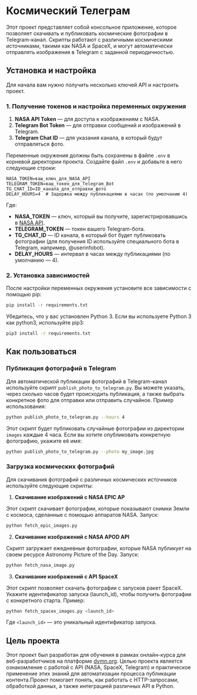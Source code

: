 # Космический Телеграм
Этот проект представляет собой консольное приложение, которое позволяет скачивать и публиковать космические фотографии в Telegram-канал. Скрипты работают с различными космическими источниками, такими как NASA и SpaceX, и могут автоматически отправлять изображения в Telegram с заданной периодичностью.

## Установка и настройка
Для начала вам нужно получить несколько ключей API и настроить проект.
### 1. Получение токенов и настройка переменных окружения
1. **NASA API Token** — для доступа к изображениям с NASA.
2. **Telegram Bot Token** — для отправки сообщений и изображений в Telegram.
3. **Telegram Chat ID** — для указания канала, в который будут отправляться фото.

Переменные окружения должны быть сохранены в файле `.env` в корневой директории проекта. Создайте файл `.env` и добавьте в него следующие строки:
``` text
NASA_TOKEN=ваш_ключ_для_NASA_API
TELEGRAM_TOKEN=ваш_токен_для_Telegram_Bot
TG_CHAT_ID=ID_канала_для_отправки_фото
DELAY_HOURS=4  # Задержка между публикациями в часах (по умолчанию 4)
```
Где:
* **NASA_TOKEN** — ключ, который вы получите, зарегистрировавшись в [NASA API](https://api.nasa.gov/).
* **TELEGRAM_TOKEN** — токен вашего Telegram-бота.
* **TG_CHAT_ID** — ID канала, в который бот будет публиковать фотографии (для получения ID используйте специального бота в Telegram, например, @userinfobot).
* **DELAY_HOURS** — интервал в часах между публикациями (по умолчанию — 4).

### 2. Установка зависимостей
После настройки переменных окружения установите все зависимости с помощью pip:
``` bash
pip install -r requirements.txt
```
Убедитесь, что у вас установлен Python 3. Если вы используете Python 3 как python3, используйте pip3:
``` bash
pip3 install -r requirements.txt
```
## Как пользоваться
### Публикация фотографий в Telegram
Для автоматической публикации фотографий в Telegram-канал используйте скрипт `publish_photo_to_telegram.py`. Вы можете указать, через сколько часов будет происходить публикация, а также выбрать конкретное фото для отправки или отправить случайное.
Пример использования:
```bash
python publish_photo_to_telegram.py --hours 4
```
Этот скрипт будет публиковать случайные фотографии из директории `images` каждые 4 часа. Если вы хотите опубликовать конкретную фотографию, укажите её имя:
```bash
python publish_photo_to_telegram.py --photo my_image.jpg
```
### Загрузка космических фотографий
Для скачивания фотографий с различных космических источников используйте следующие скрипты:
1. **Скачивание изображений с NASA EPIC AP**

Этот скрипт скачивает фотографии, которые показывают снимки Земли с космоса, сделанные с помощью аппаратов NASA.
Запуск:
``` bash
python fetch_epic_images.py
```
2. **Скачивание изображений с NASA APOD API**

Скрипт загружает ежедневные фотографии, которые NASA публикует на своем ресурсе Astronomy Picture of the Day.
Запуск:
```bash
python fetch_nasa_image.py
```
3. **Скачивание изображений с API SpaceX**

Этот скрипт позволяет скачать фотографии с запусков ракет SpaceX. Укажите идентификатор запуска (launch_id), чтобы получить фотографии с конкретного старта.
Пример:
``` bash
python fetch_spacex_images.py <launch_id>
```
Где `<launch_id>` — это уникальный идентификатор запуска.

## Цель проекта
Этот проект был разработан для обучения в рамках онлайн-курса для веб-разработчиков на платформе [dvmn.org](https://dvmn.org/). Целью проекта является ознакомление с работой с API (NASA, SpaceX, Telegram) и практическое применение этих знаний для автоматизации процесса публикации контента.Проект помогает понять, как работать с HTTP-запросами, обработкой данных, а также интеграцией различных API в Python.

